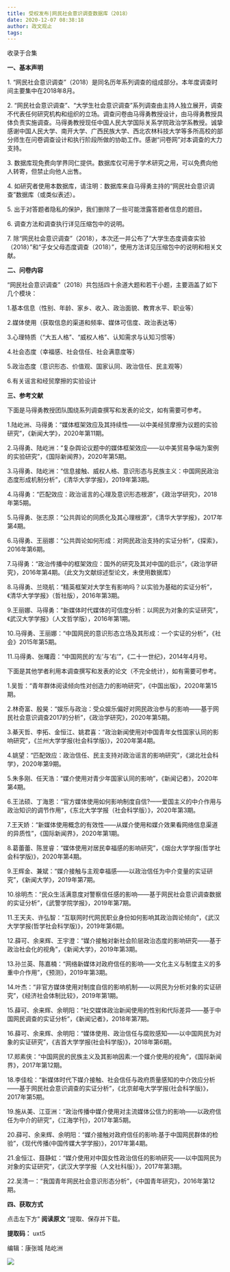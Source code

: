 ```yaml
---
title: 受权发布|网民社会意识调查数据库（2018）
date: 2020-12-07 08:38:18
author: 政文观止
tags: 
---
```



收录于合集

  

**一、基本声明**

1\. “网民社会意识调查”（2018）是同名历年系列调查的组成部分。本年度调查时间主要集中在2018年8月。  

  

2\.
“网民社会意识调查”、“大学生社会意识调查”系列调查由主持人独立展开，调查不代表任何研究机构和组织的立场。调查问卷由马得勇教授设计，由马得勇教授具体负责实施调查。马得勇教授现任中国人民大学国际关系学院政治学系教授。诚挚感谢中国人民大学、南开大学、广西民族大学、西北农林科技大学等多所高校的部分师生在问卷调查设计和执行阶段所做的协助工作。感谢“问卷网”对本调查的大力支持。

  

3\. 数据库现免费向学界同仁提供。数据库仅可用于学术研究之用，可以免费向他人转寄，但禁止向他人出售。

  

4\. 如研究者使用本数据库，请注明：数据库来自马得勇主持的“网民社会意识调查”数据库（或类似表述）。

  

5\. 出于对答题者隐私的保护，我们删除了一些可能泄露答题者信息的题目。

  

6\. 调查方法和调查执行详见压缩包中的说明。

  

7\.
除“网民社会意识调查”（2018），本次还一并公布了“大学生态度调查实验（2018）”和“子女父母态度调查（2018）”，使用方法详见压缩包中的说明和相关文献。

  

 **二、问卷内容**

“网民社会意识调查”（2018）共包括四十余道大题和若干小题，主要涵盖了如下几个模块：

  

1.基本信息（性别、年龄、家乡、收入、政治面貌、教育水平、职业等）

  

2.媒体使用（获取信息的渠道和频率、媒体可信度、政治表达等）

  

3.心理特质（“大五人格”、“威权人格”、认知需求与认知习惯等）

  

4.社会态度（幸福感、社会信任、社会满意度等）

  

5.政治态度（意识形态、价值观、国家认同、政治信任、民主观等）

  

6.有关谣言和经贸摩擦的实验设计

  

 **三、参考文献**

下面是马得勇教授团队围绕系列调查撰写和发表的论文，如有需要可参考。

  

1.陆屹洲、马得勇：“媒体框架效应及其持续性——以中美经贸摩擦为议题的实验研究”，《新闻大学》，2020年第11期。

  

2.马得勇、陆屹洲：“复杂舆论议题中的媒体框架效应——以中美贸易争端为案例的实验研究”，《国际新闻界》，2020年第5期。

  

3.马得勇、陆屹洲：“信息接触、威权人格、意识形态与民族主义：中国网民政治态度形成机制分析”，《清华大学学报》，2019年第3期。

  

4.马得勇：“匹配效应：政治谣言的心理及意识形态根源”，《政治学研究》，2018年第5期。

  

5.马得勇、张志原：“公共舆论的同质化及其心理根源”，《清华大学学报》，2017年第4期。

  

6.马得勇、王丽娜：“公共舆论如何形成：对网民政治支持的实证分析”，《探索》，2016年第6期。

  

7.马得勇：“政治传播中的框架效应：国外的研究及其对中国的启示”，《政治学研究》，2016年第4期。（此文为文献综述型论文，未使用数据库）

  

8.马得勇、兰晓航：“精英框架对大学生有影响吗？以实验为基础的实证分析”，《清华大学学报》（哲社版），2016年第3期。

  

9.王丽娜、马得勇：“新媒体时代媒体的可信度分析：以网民为对象的实证研究”，《武汉大学学报》（人文哲学版），2016年第1期。

  

10.马得勇、王丽娜：“中国网民的意识形态立场及其形成：一个实证的分析”，《社会》2015年第5期。

  

11.马得勇、张曙霞：“中国网民的‘左’与‘右’”，《二十一世纪》，2014年4月号。

  

下面是其他学者利用本调查撰写和发表的论文（不完全统计），如有需要可参考。

  

1.吴哲：“青年群体阅读倾向性对创造力的影响研究”，《中国出版》，2020年第15期。

  

2.林奇富、殷昊：“娱乐与政治：受众娱乐偏好对网民政治参与的影响——基于网民社会意识调查2017的分析”，《政治学研究》，2020年第5期。

  

3.綦天哲、李拓、金恒江、姚君喜：“政治新闻使用对中国青年女性国家认同的影响研究”，《兰州大学学报(社会科学版)》，2020年第4期。

  

4.姚望：“匹配效应：政治信任、民主支持对政治谣言的影响研究”，《湖北社会科学》，2020年第9期。

  

5.朱多刚、任天浩：“媒介使用对青少年国家认同的影响”，《新闻记者》，2020年第4期。

  

6.王法硕、丁海恩：“官方媒体使用如何影响制度自信?——爱国主义的中介作用与政治知识的调节作用”，《东北大学学报（社会科学版）》，2020年第3期。

  

7.王天娇：“新媒体使用概念的有效性——从媒介使用和媒介效果看网络信息渠道的异质性”，《国际新闻界》，2020年第1期。

  

8.葛蕾蕾、陈昱睿：“媒体使用对居民幸福感的影响研究”，《烟台大学学报(哲学社会科学版)》，2020年第4期。

  

9.王辉金、兼斌：“媒介接触与主观幸福感——以政治信任为中介变量的实证研究”，《新闻大学》，2019年第7期。

  

10.徐明杰：“民众生活满意度对警察信任感的影响——基于网民社会意识调查数据的实证分析”，《武警学院学报》，2019年第7期。

  

11.王天夫、许弘智：“互联网时代网民职业身份如何影响其政治舆论倾向”，《武汉大学学报(哲学社会科学版)》，2019年第6期。

  

12.薛可、余来辉、王宇澄：“媒介接触对新社会阶层政治态度的影响研究——基于政治社会化的视角”，《新闻大学》，2019年第3期。

  

13.孙兰英、陈嘉楠：“网络新媒体对政府信任的影响——文化主义与制度主义的多重中介作用”，《预测》，2019年第3期。

  

14.叶杰：“非官方媒体使用对制度自信的影响机制——以网民为分析对象的实证研究”，《经济社会体制比较》，2019年第1期。

  

15.薛可、余来辉、余明阳：“社交媒体政治新闻使用的性别和代际差异——基于中国网民调查的实证分析”，《新闻记者》，2018年第7期。

  

16.薛可、余来辉、余明阳：“媒体使用、政治信任与腐败感知——以中国网民为对象的实证研究”，《吉首大学学报(社会科学版)》，2018年第6期。

  

17.郑素侠：“中国网民的民族主义及其影响因素:一个媒介使用的视角”，《国际新闻界》，2017年第12期。

  

18.李佳桧：“新媒体时代下媒介接触、社会信任与政府质量感知的中介效应分析——基于网民社会意识调查的实证分析”，《北京邮电大学学报(社会科学版)》，2017年第5期。

  

19.施从美、江亚洲：“政治传播中媒介使用对主流媒体公信力的影响——以政府信任为中介的研究”，《江海学刊》，2017年第5期。

  

20.薛可、余来辉、余明阳：“媒介接触对政府信任的影响:基于中国网民群体的检验”，《现代传播(中国传媒大学学报)》，2017年第4期。

  

21.金恒江、聂静虹：“媒介使用对中国女性政治信任的影响研究——以中国网民为对象的实证研究”，《武汉大学学报（人文社科版）》，2017年第3期。

  

22.吴清一：“我国青年网民社会意识形态分析”，《中国青年研究》，2016年第12期。

  

 **四、获取方式**

点击左下方“ **阅读原文** ”提取、保存并下载。

  

 **提取码：** uxt5

  

编辑：康张城 陆屹洲

  

![](/images/199/2.jpeg)

  

